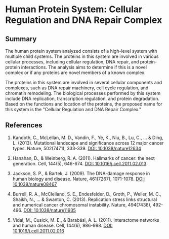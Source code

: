 # Human Protein System: Cellular Regulation and DNA Repair Complex

## Summary

The human protein system analyzed consists of a high-level system with multiple child systems. The proteins in this system are involved in various cellular processes, including cellular regulation, DNA repair, and protein-protein interactions. The analysis aims to determine if this is a novel complex or if any proteins are novel members of a known complex.

The proteins in this system are involved in several cellular components and complexes, such as DNA repair machinery, cell cycle regulation, and chromatin remodeling. The biological processes performed by this system include DNA replication, transcription regulation, and protein degradation. Based on the functions and location of the proteins, the proposed name for this system is the "Cellular Regulation and DNA Repair Complex."

## References

1. Kandoth, C., McLellan, M. D., Vandin, F., Ye, K., Niu, B., Lu, C., ... & Ding, L. (2013). Mutational landscape and significance across 12 major cancer types. Nature, 502(7471), 333-339. [DOI: 10.1038/nature12634](https://doi.org/10.1038/nature12634)

2. Hanahan, D., & Weinberg, R. A. (2011). Hallmarks of cancer: the next generation. Cell, 144(5), 646-674. [DOI: 10.1016/j.cell.2011.02.013](https://doi.org/10.1016/j.cell.2011.02.013)

3. Jackson, S. P., & Bartek, J. (2009). The DNA-damage response in human biology and disease. Nature, 461(7267), 1071-1078. [DOI: 10.1038/nature08467](https://doi.org/10.1038/nature08467)

4. Burrell, R. A., McClelland, S. E., Endesfelder, D., Groth, P., Weller, M. C., Shaikh, N., ... & Swanton, C. (2013). Replication stress links structural and numerical cancer chromosomal instability. Nature, 494(7438), 492-496. [DOI: 10.1038/nature11935](https://doi.org/10.1038/nature11935)

5. Vidal, M., Cusick, M. E., & Barabási, A. L. (2011). Interactome networks and human disease. Cell, 144(6), 986-998. [DOI: 10.1016/j.cell.2011.02.016](https://doi.org/10.1016/j.cell.2011.02.016)